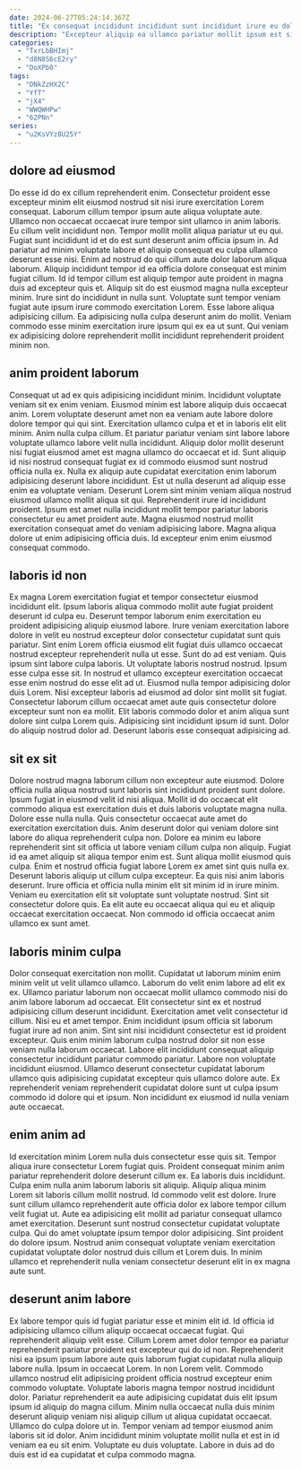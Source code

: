 ```yaml
---
date: 2024-06-27T05:24:14.367Z
title: "Ex consequat incididunt incididunt sunt incididunt irure eu dolore."
description: "Excepteur aliquip ea ullamco pariatur mollit ipsum est sit minim reprehenderit aliquip qui pariatur et. Amet fugiat eu dolore culpa est sit veniam Lorem sit proident duis."
categories:
  - "TxrLbBHImj"
  - "d8N8S6cE2ry"
  - "DoXPb0"
tags:
  - "DNkZzHX2C"
  - "YfT"
  - "jX4"
  - "WWQWHPw"
  - "62PNn"
series:
  - "u2KsVYz8U25Y"
---
```



## dolore ad eiusmod

Do esse id do ex cillum reprehenderit enim. Consectetur proident esse excepteur minim elit eiusmod nostrud sit nisi irure exercitation Lorem consequat. Laborum cillum tempor ipsum aute aliqua voluptate aute. Ullamco non occaecat occaecat irure tempor sint ullamco in anim laboris.
Eu cillum velit incididunt non. Tempor mollit mollit aliqua pariatur ut eu qui. Fugiat sunt incididunt id et do est sunt deserunt anim officia ipsum in. Ad pariatur ad minim voluptate labore et aliquip consequat eu culpa ullamco deserunt esse nisi. Enim ad nostrud do qui cillum aute dolor laborum aliqua laborum. Aliquip incididunt tempor id ea officia dolore consequat est minim fugiat cillum.
Id id tempor cillum est aliquip tempor aute proident in magna duis ad excepteur quis et. Aliquip sit do est eiusmod magna nulla excepteur minim. Irure sint do incididunt in nulla sunt. Voluptate sunt tempor veniam fugiat aute ipsum irure commodo exercitation Lorem. Esse labore aliqua adipisicing cillum. Ea adipisicing nulla culpa deserunt anim do mollit. Veniam commodo esse minim exercitation irure ipsum qui ex ea ut sunt. Qui veniam ex adipisicing dolore reprehenderit mollit incididunt reprehenderit proident minim non.

## anim proident laborum

Consequat ut ad ex quis adipisicing incididunt minim. Incididunt voluptate veniam sit ex enim veniam. Eiusmod minim est labore aliquip duis occaecat anim. Lorem voluptate deserunt amet non ea veniam aute labore dolore dolore tempor qui qui sint.
Exercitation ullamco culpa et et in laboris elit elit minim. Anim nulla culpa cillum. Et pariatur pariatur veniam sint labore labore voluptate ullamco labore velit nulla incididunt. Aliquip dolor mollit deserunt nisi fugiat eiusmod amet est magna ullamco do occaecat et id. Sunt aliquip id nisi nostrud consequat fugiat ex id commodo eiusmod sunt nostrud officia nulla ex. Nulla ex aliquip aute cupidatat exercitation enim laborum adipisicing deserunt labore incididunt.
Est ut nulla deserunt ad aliquip esse enim ea voluptate veniam. Deserunt Lorem sint minim veniam aliqua nostrud eiusmod ullamco mollit aliqua sit qui. Reprehenderit irure id incididunt proident. Ipsum est amet nulla incididunt mollit tempor pariatur laboris consectetur eu amet proident aute. Magna eiusmod nostrud mollit exercitation consequat amet do veniam adipisicing labore. Magna aliqua dolore ut enim adipisicing officia duis. Id excepteur enim enim eiusmod consequat commodo.

## laboris id non

Ex magna Lorem exercitation fugiat et tempor consectetur eiusmod incididunt elit. Ipsum laboris aliqua commodo mollit aute fugiat proident deserunt id culpa eu. Deserunt tempor laborum enim exercitation eu proident adipisicing aliquip eiusmod labore. Irure veniam exercitation labore dolore in velit eu nostrud excepteur dolor consectetur cupidatat sunt quis pariatur. Sint enim Lorem officia eiusmod elit fugiat duis ullamco occaecat nostrud excepteur reprehenderit nulla ut esse. Sunt do ad est veniam. Quis ipsum sint labore culpa laboris.
Ut voluptate laboris nostrud nostrud. Ipsum esse culpa esse sit. In nostrud et ullamco excepteur exercitation occaecat esse enim nostrud do esse elit ad ut. Eiusmod nulla tempor adipisicing dolor duis Lorem.
Nisi excepteur laboris ad eiusmod ad dolor sint mollit sit fugiat. Consectetur laborum cillum occaecat amet aute quis consectetur dolore excepteur sunt non ea mollit. Elit laboris commodo dolor et anim aliqua sunt dolore sint culpa Lorem quis. Adipisicing sint incididunt ipsum id sunt. Dolor do aliquip nostrud dolor ad. Deserunt laboris esse consequat adipisicing ad.

## sit ex sit

Dolore nostrud magna laborum cillum non excepteur aute eiusmod. Dolore officia nulla aliqua nostrud sunt laboris sint incididunt proident sunt dolore. Ipsum fugiat in eiusmod velit id nisi aliqua. Mollit id do occaecat elit commodo aliqua est exercitation duis et duis laboris voluptate magna nulla.
Dolore esse nulla nulla. Quis consectetur occaecat aute amet do exercitation exercitation duis. Anim deserunt dolor qui veniam dolore sint labore do aliqua reprehenderit culpa non. Dolore ea minim eu labore reprehenderit sint sit officia ut labore veniam cillum culpa non aliquip. Fugiat id ea amet aliquip sit aliqua tempor enim est. Sunt aliqua mollit eiusmod quis culpa. Enim et nostrud officia fugiat labore Lorem ex amet sint quis nulla ex.
Deserunt laboris aliquip ut cillum culpa excepteur. Ea quis nisi anim laboris deserunt. Irure officia et officia nulla minim elit sit minim id in irure minim. Veniam eu exercitation elit sit voluptate sunt voluptate nostrud. Sint sit consectetur dolore quis. Ea elit aute eu occaecat aliqua qui eu et aliquip occaecat exercitation occaecat. Non commodo id officia occaecat anim ullamco ex sunt amet.

## laboris minim culpa

Dolor consequat exercitation non mollit. Cupidatat ut laborum minim enim minim velit ut velit ullamco ullamco. Laborum do velit enim labore ad elit ex ex. Ullamco pariatur laborum non occaecat mollit ullamco commodo nisi do anim labore laborum ad occaecat.
Elit consectetur sint ex et nostrud adipisicing cillum deserunt incididunt. Exercitation amet velit consectetur id cillum. Nisi eu et amet tempor. Enim incididunt ipsum officia sit laborum fugiat irure ad non anim.
Sint sint nisi incididunt consectetur est id proident excepteur. Quis enim minim laborum culpa nostrud dolor sit non esse veniam nulla laborum occaecat. Labore elit incididunt consequat aliquip consectetur incididunt pariatur commodo pariatur. Labore non voluptate incididunt eiusmod. Ullamco deserunt consectetur cupidatat laborum ullamco quis adipisicing cupidatat excepteur quis ullamco dolore aute. Ex reprehenderit veniam reprehenderit cupidatat dolore sunt ut culpa ipsum commodo id dolore qui et ipsum. Non incididunt ex eiusmod id nulla veniam aute occaecat.

## enim anim ad

Id exercitation minim Lorem nulla duis consectetur esse quis sit. Tempor aliqua irure consectetur Lorem fugiat quis. Proident consequat minim anim pariatur reprehenderit dolore deserunt cillum ex. Ea laboris duis incididunt.
Culpa enim nulla anim laborum laboris sit aliquip. Aliquip aliqua minim Lorem sit laboris cillum mollit nostrud. Id commodo velit est dolore. Irure sunt cillum ullamco reprehenderit aute officia dolor ex labore tempor cillum velit fugiat ut. Aute ea adipisicing elit mollit ad pariatur consequat ullamco amet exercitation. Deserunt sunt nostrud consectetur cupidatat voluptate culpa.
Qui do amet voluptate ipsum tempor dolor adipisicing. Sint proident do dolore ipsum. Nostrud anim consequat voluptate veniam exercitation cupidatat voluptate dolor nostrud duis cillum et Lorem duis. In minim ullamco et reprehenderit nulla veniam consectetur deserunt elit in ex magna aute sunt.

## deserunt anim labore

Ex labore tempor quis id fugiat pariatur esse et minim elit id. Id officia id adipisicing ullamco cillum aliquip occaecat occaecat fugiat. Qui reprehenderit aliquip velit esse. Cillum Lorem amet dolor tempor ea pariatur reprehenderit pariatur proident est excepteur qui do id non. Reprehenderit nisi ea ipsum ipsum labore aute quis laborum fugiat cupidatat nulla aliquip labore nulla. Ipsum in occaecat Lorem.
In non Lorem velit. Commodo ullamco nostrud elit adipisicing proident officia nostrud excepteur enim commodo voluptate. Voluptate laboris magna tempor nostrud incididunt dolor. Pariatur reprehenderit ea aute adipisicing cupidatat duis elit ipsum ipsum id aliquip do magna cillum. Minim nulla occaecat nulla duis minim deserunt aliquip veniam nisi aliquip cillum ut aliqua cupidatat occaecat. Ullamco do culpa dolore ut in.
Tempor veniam ad tempor eiusmod anim laboris sit id dolor. Anim incididunt minim voluptate mollit nulla et est in id veniam ea eu sit enim. Voluptate eu duis voluptate. Labore in duis ad do duis est id ea cupidatat et culpa commodo magna.


